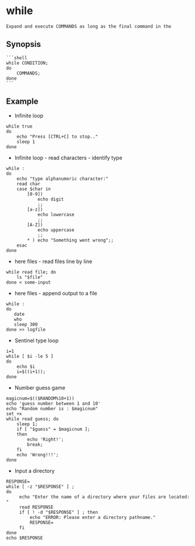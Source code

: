 # while

    Expand and execute COMMANDS as long as the final command in the

## Synopsis

    ```shell
    while CONDITION;
    do
        COMMANDS;
    done
    ```

## Example

* Infinite loop

```shell
while true
do
    echo "Press [CTRL+C] to stop.."
    sleep 1
done
```

* Infinite loop - read characters - identify type

```shell
while :
do
    echo "type alphanumeric character:"
    read char
    case $char in
        [0-9])
            echo digit
            ;;
        [a-z])
            echo lowercase
            ;;
        [A-Z])
            echo uppercase
            ;;
        * ) echo "Something went wrong";;
    esac
done
```

* here files - read files line by line

```shell
while read file; do
    ls "$file"
done < some-input
```

* here files - append output to a file

```shell
while :
do
   date
   who
   sleep 300
done >> logfile
```

* Sentinel type loop

```shell
i=1
while [ $i -le 5 ]
do
    echo $i
    i=$((i+1));
done
```

* Number guess game

```shell
magicnum=$(($RANDOM%10+1))
echo 'guess number between 1 and 10'
echo "Random number is : $magicnum"
set +x
while read guess; do
    sleep 1;
    if [ "$guess" = $magicnum ];
    then
        echo 'Right!';
        break;
    fi
    echo 'Wrong!!!';
done
```

* Input a directory

```shell
RESPONSE=
while [ -z "$RESPONSE" ] ;
do
     echo "Enter the name of a directory where your files are located: "
     read RESPONSE
     if [ ! -d "$RESPONSE" ] ; then
         echo "ERROR: Please enter a directory pathname."
         RESPONSE=
     fi
done
echo $RESPONSE
```
